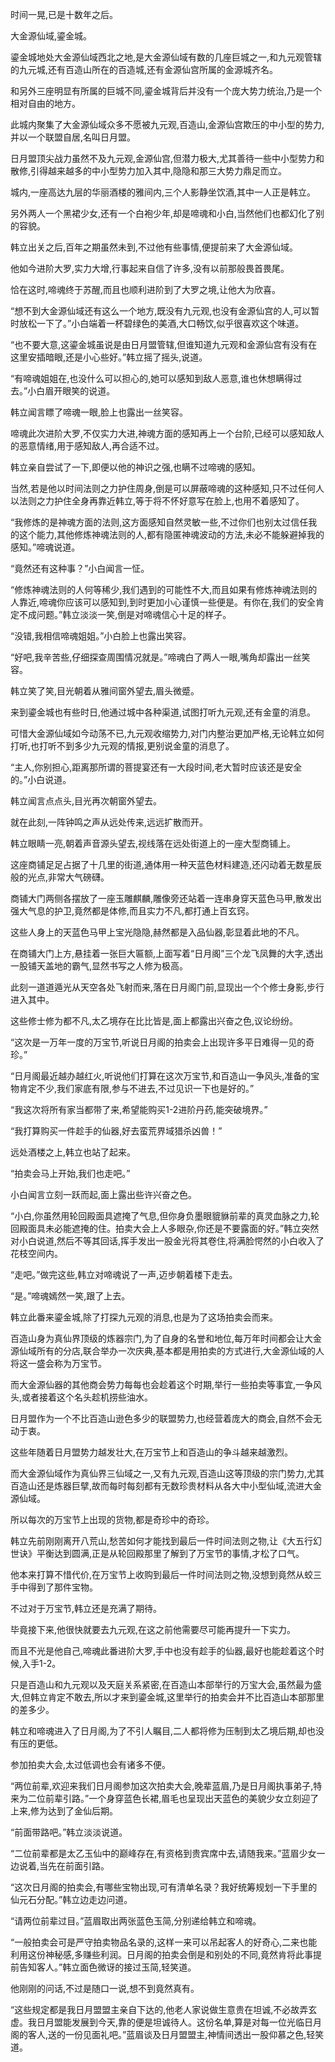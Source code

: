 
时间一晃,已是十数年之后。

大金源仙域,鎏金城。

鎏金城地处大金源仙域西北之地,是大金源仙域有数的几座巨城之一,和九元观管辖的九元城,还有百造山所在的百造城,还有金源仙宫所属的金源城齐名。

和另外三座明显有所属的巨城不同,鎏金城背后并没有一个庞大势力统治,乃是一个相对自由的地方。

此城内聚集了大金源仙域众多不愿被九元观,百造山,金源仙宫欺压的中小型的势力,并以一个联盟自居,名叫日月盟。

日月盟顶尖战力虽然不及九元观,金源仙宫,但潜力极大,尤其善待一些中小型势力和散修,引得越来越多的中小型势力加入其中,隐隐和那三大势力鼎足而立。

城内,一座高达九层的华丽酒楼的雅间内,三个人影静坐饮酒,其中一人正是韩立。

另外两人一个黑裙少女,还有一个白袍少年,却是啼魂和小白,当然他们也都幻化了别的容貌。

韩立出关之后,百年之期虽然未到,不过他有些事情,便提前来了大金源仙域。

他如今进阶大罗,实力大增,行事起来自信了许多,没有以前那般畏首畏尾。

恰在这时,啼魂终于苏醒,而且也顺利进阶到了大罗之境,让他大为欣喜。

“想不到大金源仙域还有这么一个地方,既没有九元观,也没有金源仙宫的人,可以暂时放松一下了。”小白端着一杯碧绿色的美酒,大口畅饮,似乎很喜欢这个味道。

“也不要大意,这鎏金城虽说是由日月盟管辖,但谁知道九元观和金源仙宫有没有在这里安插暗眼,还是小心些好。”韩立摇了摇头,说道。

“有啼魂姐姐在,也没什么可以担心的,她可以感知到敌人恶意,谁也休想瞒得过去。”小白眉开眼笑的说道。

韩立闻言瞟了啼魂一眼,脸上也露出一丝笑容。

啼魂此次进阶大罗,不仅实力大进,神魂方面的感知再上一个台阶,已经可以感知敌人的恶意情绪,用于感知敌人,再合适不过。

韩立亲自尝试了一下,即便以他的神识之强,也瞒不过啼魂的感知。

当然,若是他以时间法则之力护住周身,倒是可以屏蔽啼魂的这种感知,只不过任何人以法则之力护住全身再靠近韩立,等于将不怀好意写在脸上,也用不着感知了。

“我修炼的是神魂方面的法则,这方面感知自然灵敏一些,不过你们也别太过信任我的这个能力,其他修炼神魂法则的人,都有隐匿神魂波动的方法,未必不能躲避掉我的感知。”啼魂说道。

“竟然还有这种事？”小白闻言一怔。

“修炼神魂法则的人何等稀少,我们遇到的可能性不大,而且如果有修炼神魂法则的人靠近,啼魂你应该可以感知到,到时更加小心谨慎一些便是。有你在,我们的安全肯定不成问题。”韩立淡淡一笑,倒是对啼魂信心十足的样子。

“没错,我相信啼魂姐姐。”小白脸上也露出笑容。

“好吧,我辛苦些,仔细探查周围情况就是。”啼魂白了两人一眼,嘴角却露出一丝笑容。

韩立笑了笑,目光朝着从雅间窗外望去,眉头微蹙。

来到鎏金城也有些时日,他通过城中各种渠道,试图打听九元观,还有金童的消息。

可惜大金源仙域如今动荡不已,九元观收缩势力,对门内整治更加严格,无论韩立如何打听,也打听不到多少九元观的情报,更别说金童的消息了。

“主人,你别担心,距离那所谓的菩提宴还有一大段时间,老大暂时应该还是安全的。”小白说道。

韩立闻言点点头,目光再次朝窗外望去。

就在此刻,一阵钟鸣之声从远处传来,远远扩散而开。

韩立眼睛一亮,朝着声音源头望去,视线落在远处街道上的一座大型商铺上。

这座商铺足足占据了十几里的街道,通体用一种天蓝色材料建造,还闪动着无数星辰般的光点,非常大气磅礴。

商铺大门两侧各摆放了一座玉雕麒麟,雕像旁还站着一连串身穿天蓝色马甲,散发出强大气息的护卫,竟然都是体修,而且实力不凡,都打通上百玄窍。

这些人身上的天蓝色马甲上宝光隐隐,赫然都是入品仙器,彰显着此地的不凡。

在商铺大门上方,悬挂着一张巨大匾额,上面写着“日月阁”三个龙飞凤舞的大字,透出一股铺天盖地的霸气,显然书写之人修为极高。

此刻一道道遁光从天空各处飞射而来,落在日月阁门前,显现出一个个修士身影,步行进入其中。

这些修士修为都不凡,太乙境存在比比皆是,面上都露出兴奋之色,议论纷纷。

“这次是一万年一度的万宝节,听说日月阁的拍卖会上出现许多平日难得一见的奇珍。”

“日月阁最近越办越红火,听说他们打算在这次万宝节,和百造山一争风头,准备的宝物肯定不少,我们家底有限,参与不进去,不过见识一下也是好的。”

“我这次将所有家当都带了来,希望能购买1-2进阶丹药,能突破境界。”

“我打算购买一件趁手的仙器,好去蛮荒界域猎杀凶兽！”

远处酒楼之上,韩立也站了起来。

“拍卖会马上开始,我们也走吧。”

小白闻言立刻一跃而起,面上露出些许兴奋之色。

“小白,你虽然用轮回殿面具遮掩了气息,但你身负墨眼貔貅前辈的真灵血脉之力,轮回殿面具未必能遮掩的住。拍卖大会上人多眼杂,你还是不要露面的好。”韩立突然对小白说道,然后不等其回话,挥手发出一股金光将其卷住,将满脸愕然的小白收入了花枝空间内。

“走吧。”做完这些,韩立对啼魂说了一声,迈步朝着楼下走去。

“是。”啼魂嫣然一笑,跟了上去。

韩立此番来鎏金城,除了打探九元观的消息,也是为了这场拍卖会而来。

百造山身为真仙界顶级的炼器宗门,为了自身的名誉和地位,每万年时间都会让大金源仙域所有的分店,联合举办一次庆典,基本都是用拍卖的方式进行,大金源仙域的人将这一盛会称为万宝节。

而大金源仙器的其他商会势力每每也会趁着这个时期,举行一些拍卖等事宜,一争风头,或者接着这个名头趁机捞些油水。

日月盟作为一个不比百造山逊色多少的联盟势力,也经营着庞大的商会,自然不会无动于衷。

这些年随着日月盟势力越发壮大,在万宝节上和百造山的争斗越来越激烈。

而大金源仙域作为真仙界三仙域之一,又有九元观,百造山这等顶级的宗门势力,尤其百造山还是炼器巨擘,故而每时每刻都有无数珍贵材料从各大中小型仙域,流进大金源仙域。

所以每次的万宝节上出现的货物,都是奇珍中的奇珍。

韩立先前刚刚离开八荒山,愁苦如何才能找到最后一件时间法则之物,让《大五行幻世诀》平衡达到圆满,正是从轮回殿那里了解到了万宝节的事情,才松了口气。

他本来打算不惜代价,在万宝节上收购到最后一件时间法则之物,没想到竟然从蛟三手中得到了那件宝物。

不过对于万宝节,韩立还是充满了期待。

毕竟接下来,他很快就要去九元观,在这之前他需要尽可能再提升一下实力。

而且不光是他自己,啼魂此番进阶大罗,手中也没有趁手的仙器,最好也能趁着这个时候,入手1-2。

只是百造山和九元观以及天庭关系紧密,在百造山本部举行的万宝大会,虽然最为盛大,但韩立肯定不敢去,所以才来到鎏金城,这里举行的拍卖会并不比百造山本部那里的差多少。

韩立和啼魂进入了日月阁,为了不引人瞩目,二人都将修为压制到太乙境后期,却也没有压的更低。

参加拍卖大会,太过低调也会有诸多不便。

“两位前辈,欢迎来我们日月阁参加这次拍卖大会,晚辈蓝眉,乃是日月阁执事弟子,特来为二位前辈引路。”一个身穿蓝色长裙,眉毛也呈现出天蓝色的美貌少女立刻迎了上来,修为达到了金仙后期。

“前面带路吧。”韩立淡淡说道。

“二位前辈都是太乙玉仙中的巅峰存在,有资格到贵宾席中去,请随我来。”蓝眉少女一边说着,当先在前面引路。

“这次日月阁的拍卖会,有哪些宝物出现,可有清单名录？我好统筹规划一下手里的仙元石分配。”韩立边走边问道。

“请两位前辈过目。”蓝眉取出两张蓝色玉简,分别递给韩立和啼魂。

“一般拍卖会可是严守拍卖物品名录的,这样一来可以吊起客人的好奇心,二来也能利用这份神秘感,多赚些利润。日月阁的拍卖会倒是和别处的不同,竟然肯将此事提前告知客人。”韩立面色微讶的接过玉简,轻笑道。

他刚刚的问话,不过是随口一说,想不到竟然真有。

“这些规定都是我日月盟盟主亲自下达的,他老人家说做生意贵在坦诚,不必故弄玄虚。我日月盟能发展到今天,靠的便是坦诚待人。这份名单,算是对每一位光临日月阁的客人,送的一份见面礼吧。”蓝眉谈及日月盟盟主,神情间透出一股仰慕之色,轻笑道。